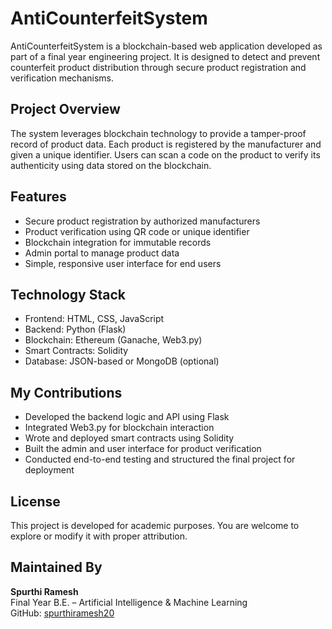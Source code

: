 # AntiCounterfeitSystem

AntiCounterfeitSystem is a blockchain-based web application developed as part of a final year engineering project. It is designed to detect and prevent counterfeit product distribution through secure product registration and verification mechanisms.

## Project Overview

The system leverages blockchain technology to provide a tamper-proof record of product data. Each product is registered by the manufacturer and given a unique identifier. Users can scan a code on the product to verify its authenticity using data stored on the blockchain.

## Features

- Secure product registration by authorized manufacturers
- Product verification using QR code or unique identifier
- Blockchain integration for immutable records
- Admin portal to manage product data
- Simple, responsive user interface for end users

## Technology Stack

- Frontend: HTML, CSS, JavaScript
- Backend: Python (Flask)
- Blockchain: Ethereum (Ganache, Web3.py)
- Smart Contracts: Solidity
- Database: JSON-based or MongoDB (optional)

## My Contributions

- Developed the backend logic and API using Flask
- Integrated Web3.py for blockchain interaction
- Wrote and deployed smart contracts using Solidity
- Built the admin and user interface for product verification
- Conducted end-to-end testing and structured the final project for deployment


## License

This project is developed for academic purposes. You are welcome to explore or modify it with proper attribution.

## Maintained By

**Spurthi Ramesh**  
Final Year B.E. – Artificial Intelligence & Machine Learning  
GitHub: [spurthiramesh20](https://github.com/spurthiramesh20)
